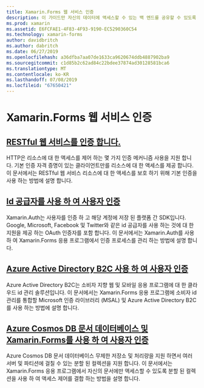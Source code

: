 ```yaml
---
title: Xamarin.Forms 웹 서비스 인증
description: 이 가이드만 자신의 데이터에 액세스할 수 있는 백 엔드를 공유할 수 있도록 하려면 Xamarin.Forms 응용 프로그램에 인증 서비스를 통합 하는 방법에 설명 합니다.
ms.prod: xamarin
ms.assetid: E6FCFAE1-4F83-4F93-9190-EC5290360C54
ms.technology: xamarin-forms
author: davidbritch
ms.author: dabritch
ms.date: 06/27/2019
ms.openlocfilehash: a36dfba7aa07de1633ca9620674ddb4887902ba9
ms.sourcegitcommit: c1d85b2c62ad84c22bdee37874ad30128581bca6
ms.translationtype: MT
ms.contentlocale: ko-KR
ms.lasthandoff: 07/08/2019
ms.locfileid: "67650421"
---
```

# <a name="xamarinforms-web-service-authentication"></a>Xamarin.Forms 웹 서비스 인증

## <a name="authenticate-a-restful-web-servicerestmd"></a>[RESTful 웹 서비스를 인증 합니다.](rest.md)

HTTP은 리소스에 대 한 액세스를 제어 하는 몇 가지 인증 메커니즘 사용을 지원 합니다. 기본 인증 자격 증명이 있는 클라이언트만를 리소스에 대 한 액세스를 제공 합니다. 이 문서에서는 RESTful 웹 서비스 리소스에 대 한 액세스를 보호 하기 위해 기본 인증을 사용 하는 방법에 설명 합니다.

## <a name="authenticate-users-with-an-identity-provideroauthmd"></a>[Id 공급자를 사용 하 여 사용자 인증](oauth.md)

Xamarin.Auth는 사용자를 인증 하 고 해당 계정에 저장 된 플랫폼 간 SDK입니다. Google, Microsoft, Facebook 및 Twitter와 같은 id 공급자를 사용 하는 것에 대 한 지원을 제공 하는 OAuth 인증자를 포함 합니다. 이 문서에서는 Xamarin.Auth를 사용 하 여 Xamarin.Forms 응용 프로그램에서 인증 프로세스를 관리 하는 방법에 설명 합니다.

## <a name="authenticate-users-with-azure-active-directory-b2cazure-ad-b2cmd"></a>[Azure Active Directory B2C 사용 하 여 사용자 인증](azure-ad-b2c.md)

Azure Active Directory B2C는 소비자 지향 웹 및 모바일 응용 프로그램에 대 한 클라우드 id 관리 솔루션입니다. 이 문서에서는 Xamarin.Forms 응용 프로그램에 소비자 id 관리를 통합할 Microsoft 인증 라이브러리 (MSAL) 및 Azure Active Directory B2C를 사용 하는 방법에 설명 합니다.

## <a name="authenticate-users-with-an-azure-cosmos-db-document-database-and-xamarinformsazure-cosmosdb-authmd"></a>[Azure Cosmos DB 문서 데이터베이스 및 Xamarin.Forms를 사용 하 여 사용자 인증](azure-cosmosdb-auth.md)

Azure Cosmos DB 문서 데이터베이스 무제한 저장소 및 처리량을 지원 하면서 여러 서버 및 파티션에 걸칠 수 있는 분할 된 컬렉션을 지원 합니다. 이 문서에서는 Xamarin.Forms 응용 프로그램에서 자신의 문서에만 액세스할 수 있도록 분할 된 컬렉션을 사용 하 여 액세스 제어를 결합 하는 방법을 설명 합니다.
